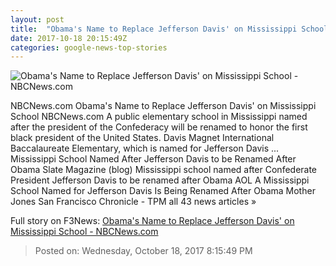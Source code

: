 ```yaml
---
layout: post
title:  "Obama's Name to Replace Jefferson Davis' on Mississippi School - NBCNews.com"
date: 2017-10-18 20:15:49Z
categories: google-news-top-stories
---
```


![Obama's Name to Replace Jefferson Davis' on Mississippi School - NBCNews.com](https://media2.s-nbcnews.com/j/newscms/2017_38/2161876/170920-barack-obama-mn-1410_c58181056fb29bd54a75f9a6b4e8c801.nbcnews-fp-1200-630.jpg)

NBCNews.com Obama's Name to Replace Jefferson Davis' on Mississippi School NBCNews.com A public elementary school in Mississippi named after the president of the Confederacy will be renamed to honor the first black president of the United States. Davis Magnet International Baccalaureate Elementary, which is named for Jefferson Davis ... Mississippi School Named After Jefferson Davis to be Renamed After Obama Slate Magazine (blog) Mississippi school named after Confederate President Jefferson Davis to be renamed after Obama AOL A Mississippi School Named for Jefferson Davis Is Being Renamed After Obama Mother Jones San Francisco Chronicle - TPM all 43 news articles »


Full story on F3News: [Obama's Name to Replace Jefferson Davis' on Mississippi School - NBCNews.com](http://www.f3nws.com/n/avNmMC)

> Posted on: Wednesday, October 18, 2017 8:15:49 PM
